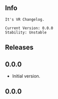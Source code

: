 ## Info
    
    It's VR Changelog.

    Current Version: 0.0.0
    Stability: Unstable

## Releases

## 0.0.0

- Initial version.

## 0.0.0